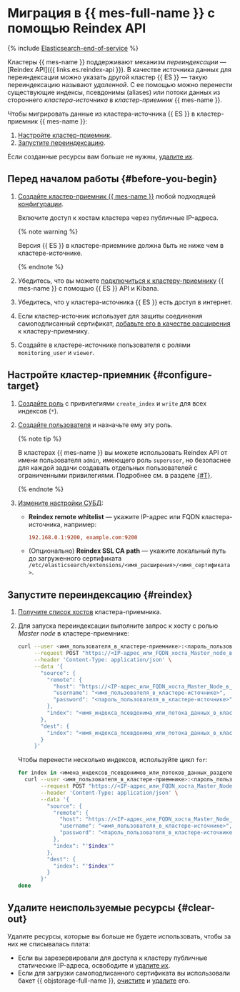 # Миграция в {{ mes-full-name }} с помощью Reindex API

{% include [Elasticsearch-end-of-service](../../_includes/mdb/mes/note-end-of-service.md) %}

Кластеры {{ mes-name }} поддерживают механизм _переиндексации_ — [Reindex API]({{ links.es.reindex-api }}). В качестве источника данных для переиндексации можно указать другой кластер {{ ES }} — такую переиндексацию называют _удаленной_. С ее помощью можно перенести существующие индексы, псевдонимы (aliases) или потоки данных из стороннего _кластера-источника_ в _кластер-приемник_ {{ mes-name }}.

Чтобы мигрировать данные из кластера-источника {{ ES }} в кластер-приемник {{ mes-name }}:

1. [Настройте кластер-приемник](#configure-target).
1. [Запустите переиндексацию](#reindex).

Если созданные ресурсы вам больше не нужны, [удалите их](#clear-out).

## Перед началом работы {#before-you-begin}

1. [Создайте кластер-приемник {{ mes-name }}](../../managed-elasticsearch/operations/cluster-create.md) любой подходящей [конфигурации](../../managed-elasticsearch/concepts/instance-types.md).

    Включите доступ к хостам кластера через публичные IP-адреса.

    {% note warning %}

    Версия {{ ES }} в кластере-приемнике должна быть не ниже чем в кластере-источнике.

    {% endnote %}

1. Убедитесь, что вы можете [подключиться к кластеру-приемнику](../../managed-elasticsearch/operations/cluster-connect.md) {{ mes-name }} с помощью {{ ES }} API и Kibana.

1. Убедитесь, что у кластера-источника {{ ES }} есть доступ в интернет.

1. Если кластер-источник использует для защиты соединения самоподписанный сертификат, [добавьте его в качестве расширения](../../managed-elasticsearch/operations/cluster-extensions.md#add) к кластеру-приемнику.

1. Создайте в кластере-источнике пользователя с ролями `monitoring_user` и `viewer`.

## Настройте кластер-приемник {#configure-target}

1. [Создайте роль](https://www.elastic.co/guide/en/kibana/current/xpack-security.html#_roles_2) с привилегиями `create_index` и `write` для всех индексов (`*`).

1. [Создайте пользователя](../../managed-elasticsearch/operations/cluster-users.md) и назначьте ему эту роль.

    {% note tip %}

    В кластерах {{ mes-name }} вы можете использовать Reindex API от имени пользователя `admin`, имеющего роль `superuser`, но безопаснее для каждой задачи создавать отдельных пользователей с ограниченными привилегиями. Подробнее см. в разделе [{#T}](../../managed-elasticsearch/operations/cluster-users.md).

    {% endnote %}

1. [Измените настройки СУБД](../../managed-elasticsearch/operations/cluster-update.md#change-elasticsearch-config):

    * **Reindex remote whitelist** — укажите IP-адрес или FQDN кластера-источника, например:

        ```ini
        192.168.0.1:9200, example.com:9200
        ```

    * (Опционально) **Reindex SSL CA path** — укажите локальный путь до загруженного сертификата `/etc/elasticsearch/extensions/<имя_расширения>/<имя_сертификата>`.

## Запустите переиндексацию {#reindex}

1. [Получите список хостов](../../managed-elasticsearch/operations/cluster-hosts.md#list-hosts) кластера-приемника.

1. Для запуска переиндексации выполните запрос к хосту с ролью _Master node_ в кластере-приемнике:

    ```bash
    curl --user <имя_пользователя_в_кластере-приемнике>:<пароль_пользователя_в_кластере-приемнике> \
         --request POST "https://<IP-адрес_или_FQDN_хоста_Master_node_в_кластере-приемнике>:9200/_reindex?pretty" \
         --header 'Content-Type: application/json' \
         --data '{
           "source": {
             "remote": {
               "host": "https://<IP-адрес_или_FQDN_хоста_Master_Node_в_кластере-источнике>:9200",
               "username": "<имя_пользователя_в_кластере-источнике>",
               "password": "<пароль_пользователя_в_кластере-источнике>"
             },
             "index": "<имя_индекса_псевдонима_или_потока_данных_в_кластере-источнике>"
           },
           "dest": {
             "index": "<имя_индекса_псевдонима_или_потока_данных_в_кластере-приемнике>"
           }
         }'
    ```

    Чтобы перенести несколько индексов, используйте цикл `for`:

    ```bash
    for index in <имена_индексов_псевдонимов_или_потоков_данных_разделенные_пробелами>; do
      curl --user <имя_пользователя_в_кластере-приемнике>:<пароль_пользователя_в_кластере-приемнике> \
           --request POST "https://<IP-адрес_или_FQDN_хоста_Master_Node_в_кластере-приемнике>:9200/_reindex?pretty" \
           --header 'Content-Type: application/json' \
           --data '{
             "source": {
               "remote": {
                 "host": "https://<IP-адрес_или_FQDN_хоста_Master_Node_в_кластере-источнике>:9200",
                 "username": "<имя_пользователя_в_кластере-источнике>",
                 "password": "<пароль_пользователя_в_кластере-источнике>"
               },
               "index": "'$index'"
             },
             "dest": {
               "index": "'$index'"
             }
           }'
    done
    ```

## Удалите неиспользуемые ресурсы {#clear-out}

Удалите ресурсы, которые вы больше не будете использовать, чтобы за них не списывалась плата:

* Если вы зарезервировали для доступа к кластеру публичные статические IP-адреса, освободите и [удалите их](../../vpc/operations/address-delete.md).
* Если для загрузки самоподписанного сертификата вы использовали бакет {{ objstorage-full-name }}, [очистите](../../storage/operations/objects/delete-all.md) и [удалите](../../storage/operations/buckets/delete.md) его.
